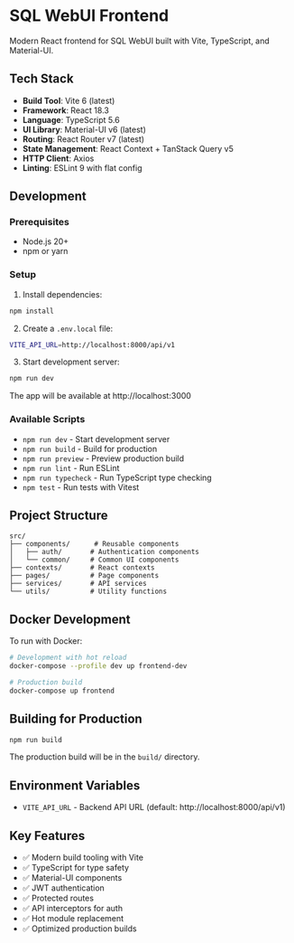 # SQL WebUI Frontend

Modern React frontend for SQL WebUI built with Vite, TypeScript, and Material-UI.

## Tech Stack

- **Build Tool**: Vite 6 (latest)
- **Framework**: React 18.3
- **Language**: TypeScript 5.6
- **UI Library**: Material-UI v6 (latest)
- **Routing**: React Router v7 (latest)
- **State Management**: React Context + TanStack Query v5
- **HTTP Client**: Axios
- **Linting**: ESLint 9 with flat config

## Development

### Prerequisites

- Node.js 20+
- npm or yarn

### Setup

1. Install dependencies:
```bash
npm install
```

2. Create a `.env.local` file:
```bash
VITE_API_URL=http://localhost:8000/api/v1
```

3. Start development server:
```bash
npm run dev
```

The app will be available at http://localhost:3000

### Available Scripts

- `npm run dev` - Start development server
- `npm run build` - Build for production
- `npm run preview` - Preview production build
- `npm run lint` - Run ESLint
- `npm run typecheck` - Run TypeScript type checking
- `npm test` - Run tests with Vitest

## Project Structure

```
src/
├── components/      # Reusable components
│   ├── auth/       # Authentication components
│   └── common/     # Common UI components
├── contexts/       # React contexts
├── pages/          # Page components
├── services/       # API services
└── utils/          # Utility functions
```

## Docker Development

To run with Docker:

```bash
# Development with hot reload
docker-compose --profile dev up frontend-dev

# Production build
docker-compose up frontend
```

## Building for Production

```bash
npm run build
```

The production build will be in the `build/` directory.

## Environment Variables

- `VITE_API_URL` - Backend API URL (default: http://localhost:8000/api/v1)

## Key Features

- ✅ Modern build tooling with Vite
- ✅ TypeScript for type safety
- ✅ Material-UI components
- ✅ JWT authentication
- ✅ Protected routes
- ✅ API interceptors for auth
- ✅ Hot module replacement
- ✅ Optimized production builds
